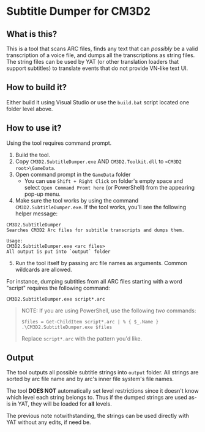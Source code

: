 # Subtitle Dumper for CM3D2

## What is this?

This is a tool that scans ARC files, finds any text that can *possibly* be a valid transcription of a voice file, and dumps all the transcriptions as string files. The string files can be used by YAT (or other translation loaders that support subtitles) to translate events that do not provide VN-like text UI.

## How to build it?

Either build it using Visual Studio or use the `build.bat` script located one folder level above.

## How to use it?

Using the tool requires command prompt.

1. Build the tool.
2. Copy `CM3D2.SubtitleDumper.exe` AND `CM3D2.Toolkit.dll` to `<CM3D2 root>\GameData`.
3. Open command prompt in the `GameData` folder
    * You can use `Shift + Right Click` on folder's empty space and select `Open Command Promt here` (or PowerShell) from the appearing pop-up menu.
4. Make sure the tool works by using the command `CM3D2.SubtitleDumper.exe`. If the tool works, you'll see the following helper message:
```
CM3D2.SubtitleDumper
Searches CM3D2 Arc files for subtitle transcripts and dumps them.

Usage:
CM3D2.SubtitleDumper.exe <arc files>
All output is put into `output` folder
```
5. Run the tool itself by passing arc file names as arguments. Common wildcards are allowed.

For instance, dumping subtitles from all ARC files starting with a word "script" requires the following command:
```
CM3D2.SubtitleDumper.exe script*.arc
```

> NOTE: If you are using PowerShell, use the following *two* commands:
> ```
> $files = Get-ChildItem script*.arc | % { $_.Name }
> .\CM3D2.SubtitleDumper.exe $files
> ```
> Replace `script*.arc` with the pattern you'd like.

## Output

The tool outputs all possible subtitle strings into `output` folder. All strings are sorted by arc file name and by arc's inner file system's file names.

The tool **DOES NOT** automatically set level restrictions since it doesn't know which level each string belongs to. Thus if the dumped strings are used as-is in YAT, they will be loaded for **all** levels.

The previous note notwithstanding, the strings can be used directly with YAT without any edits, if need be.
